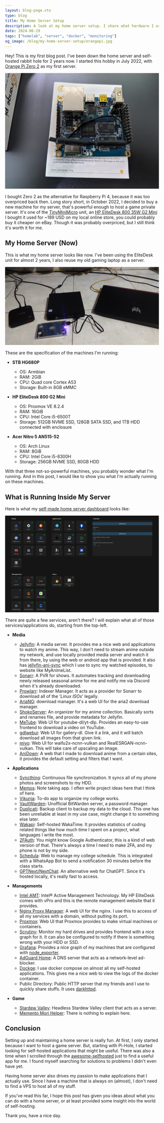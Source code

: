 ```yaml
---
layout: blog-page.vto
type: blog
title: My Home Server Setup
description: A look at my home server setup. I share what hardware I use and the different services I run for media, backups, and other tasks.
date: 2024-06-29
tags: ["homelab", "server", "docker", "monitoring"]
og_image: /blog/my-home-server-setup/orangepi.jpg
---
```


Hey! This is my first blog post. I've been down the home server and self-hosted
rabbit hole for 2 years now. I started this hobby in July 2022, with
[Orange Pi Zero 2](http://www.orangepi.org/html/hardWare/computerAndMicrocontrollers/details/Orange-Pi-Zero-2.html)
as my first server.

<img width="700" src="/blog/my-home-server-setup/orangepi.jpg" alt="Orange Pi Zero 2" transform-images="avif" />

I bought Zero 2 as the alternative for Raspberry Pi 4, because it was too
overpriced back then. Long story short, in October 2022, I decided to buy a new
machine for my server, that's powerful enough to host a game private server.
It's one of the
[TinyMiniMicro](https://www.servethehome.com/introducing-project-tinyminimicro-home-lab-revolution/)
unit, an
[HP EliteDesk 800 35W G2 Mini](https://support.hp.com/us-en/product/details/hp-elitedesk-800-35w-g2-desktop-mini-pc/7633266)
I bought it used for ~189 USD on my local online store, you could probably buy
it cheaper on eBay. Though it was probably overpriced, but I still think it's
worth it for me.

## My Home Server (Now)

This is what my home server looks like now. I've been using the EliteDesk unit
for almost 2 years, I also reuse my old gaming laptop as a server.

<img src="/blog/my-home-server-setup/server-now.jpg" alt="My Server (Now)" transform-images="avif" />

These are the specification of the machines I'm running:

- **STB HG680P**

  - OS: Armbian
  - RAM: 2GiB
  - CPU: Quad core Cortex A53
  - Storage: Built-in 8GB eMMC

- **HP EliteDesk 800 G2 Mini**

  - OS: Proxmox VE 8.2.4
  - RAM: 16GiB
  - CPU: Intel Core i5-6500T
  - Storage: 512GB NVME SSD, 128GB SATA SSD, and 1TB HDD connected with
    enclosure

- **Acer Nitro 5 AN515-52**

  - OS: Arch Linux
  - RAM: 8GiB
  - CPU: Intel Core i5-8300H
  - Storage: 256GB NVME SSD, 80GB HDD

With that three not-so-powerful machines, you probably wonder what I'm running.
And in this post, I would like to show you what I'm actually running on these
machines.

## What is Running Inside My Server

Here is what my
[self-made home server dashboard](https://github.com/veirt/vesta) looks like:

<img src="/blog/my-home-server-setup/dashboard.png" alt="Home Server Dashboard" transform-images="avif" />

There are quite a few services, aren't there? I will explain what all of those
services/applications do, starting from the top-left.

- **Media**

  - [Jellyfin](https://github.com/jellyfin/jellyfin): A media server. It
    provides me a nice web and applications to watch my anime. This way, I don't
    need to stream anime outside my network, and use locally provided media
    server and watch it from there, by using the web or android app that is
    provided. It also has
    [jellyfin-ani-sync](https://github.com/vosmiic/jellyfin-ani-sync) which I
    use to sync my watched episodes, to website like MyAnimeList.
  - [Sonarr](https://github.com/Sonarr/Sonarr): A PVR for shows. It automates
    tracking and downloading newly released seasonal anime for me and notify me
    via Discord when it's already downloaded.
  - [Prowlarr](https://github.com/Prowlarr/Prowlarr): Indexer Manager. It acts
    as a provider for Sonarr to download all of the '_Linux ISOs_' legally.
  - [AriaNG](https://github.com/mayswind/AriaNg): download manager. It's a web
    UI for the aria2 download manager.
  - [ShokoServer](https://github.com/ShokoAnime/ShokoServer): An organizer for
    my anime collection. Basically sorts and renames file, and provide metadata
    for Jellyfin.
  - [MeTube](https://github.com/alexta69/metube): Web UI for youtube-dl/yt-dlp.
    Provides an easy-to-use frontend to download a video on YouTube.
  - [gdlwebui](https://github.com/Veirt/gdlwebui): Web UI for gallery-dl. Give
    it a link, and it will batch download all images from that given link.
  - [miyo](https://github.com/veirt/miyo): Web UI for waifu2x-ncnn-vulkan and
    RealESRGAN-ncnn-vulkan. This will take care of upscaling an image.
  - [AniDown](https://github.com/veirt/anidown): A web that I made to download
    anime from a certain sites, it provides the default setting and filters that
    I want.

- **Applications**

  - [Syncthing](https://github.com/syncthing/syncthing): Continuous file
    synchronization. It syncs all of my phone photos and screenshots to my HDD.
  - [Memos](https://github.com/usememos/memos): Note taking app. I often write
    project ideas here that I think of here.
  - [Vikunja](https://github.com/go-vikunja/vikunja): To-do app to organize my
    college works.
  - [VaultWarden](https://github.com/dani-garcia/vaultwarden): Unofficial
    BitWarden server, a password manager.
  - [Duplicati](https://github.com/duplicati/duplicati): Backup client to backup
    my data to the cloud. This one has been unreliable at least in my use case,
    might change it to something else later.
  - [Wakapi](https://github.com/muety/wakapi): Self-hosted WakaTime. It provides
    statistics of coding related things like how much time I spent on a project,
    what languages I write the most.
  - [2FAuth](https://github.com/Bubka/2FAuth): You might know Google
    Authenticator, this is a kind of web version of that. There's always a time
    I need to make 2FA, and my phone is not by my side.
  - [Schedula](https://github.com/veirt/schedula): Web to manage my college
    schedule. This is integrated with a WhatsApp Bot to send a notification 30
    minutes before the class starts.
  - [GPTNext/NextChat](https://github.com/ChatGPTNextWeb/ChatGPT-Next-Web): An
    alternative web for ChatGPT. Since it's hosted locally, it's really fast to
    access.

- **Managements**

  - [Intel AMT](https://www.intel.com/content/www/us/en/privacy/intel-active-technology-vpro.html):
    Intel® Active Management Technology. My HP EliteDesk comes with vPro and
    this is the remote management website that it provides.
  - [Nginx Proxy Manager](https://github.com/NginxProxyManager/nginx-proxy-manager):
    A web UI for the nginx. I use this to access of all my services with a
    domain, without putting its port.
  - [Proxmox](https://www.proxmox.com/en/): Web UI that Proxmox provides to make
    virtual machines or containers.
  - [Scrutiny](https://github.com/AnalogJ/scrutiny): Monitor my hard drives and
    provides frontend with a nice graph for it. It can also be configured to
    notify if there is something wrong with your HDD or SSD.
  - [Grafana](https://github.com/grafana/grafana): Provides a nice graph of my
    machines that are configured with
    [node_exporter](https://github.com/prometheus/node_exporter).
  - [AdGuard Home](https://github.com/AdguardTeam/AdGuardHome): A DNS server
    that acts as a network-level ad-blocker.
  - [Dockge](https://github.com/louislam/dockge): I use docker compose on almost
    all my self-hosted applications. This gives me a nice web to view the logs
    of the docker container.
  - Public Directory: Public HTTP server that my friends and I use to quickly
    share stuffs. It uses [darkhttpd](https://github.com/emikulic/darkhttpd).

- **Game**
  - [Stardew Valley](https://github.com/norimicry/stardew-multiplayer-docker):
    Headless Stardew Valley client that acts as a server.
  - [Memento Mori Helper](https://github.com/moonheart/mementomori-helper):
    There is nothing to explain here.

## Conclusion

Setting up and maintaining a home server is really fun. At first, I only started
because I want to host a game server. But, starting with Pi-Hole, I started
looking for self-hosted applications that might be useful. There was also a time
when I scrolled through the
[awesome-selfhosted](https://github.com/awesome-selfhosted/awesome-selfhosted)
just to find a useful app for me. I found myself searching for solutions to
problems I didn't even have yet.

Having home server also drives my passion to make applications that I actually
use. Since I have a machine that is always on (almost), I don't need to find a
VPS to host all of my stuff.

If you've read this far, I hope this post has given you ideas about what you can
do with a home server, or at least provided some insight into the world of
self-hosting.

Thank you, have a nice day.
